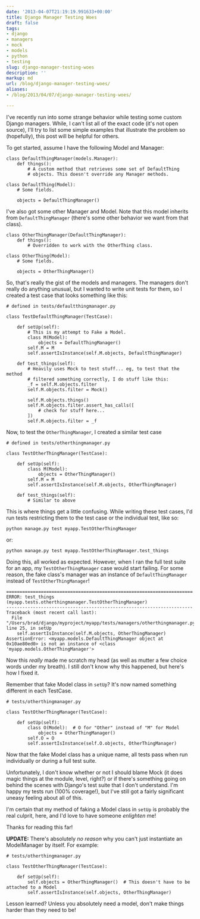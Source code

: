 ```yaml
---
date: '2013-04-07T21:19:19.991633+00:00'
title: Django Manager Testing Woes
draft: false
tags:
- django
- managers
- mock
- models
- python
- testing
slug: django-manager-testing-woes
description: ''
markup: md
url: /blog/django-manager-testing-woes/
aliases:
- /blog/2013/04/07/django-manager-testing-woes/

---
```


I've recently run into some strange behavior while testing some
custom Django managers. While, I can't list all of the exact code (it's not
open source), I'll try to list some simple examples that illustrate the problem
so (hopefully), this post will be helpful for others.


To get started, assume I have the following Model and Manager:



```
class DefaultThingManager(models.Manager):
    def things():
        # A custom method that retrieves some set of DefaultThing
        # objects. This doesn't override any Manager methods.

class DefaultThing(Model):
    # Some fields.

    objects = DefaultThingManager()

```

I've also got some other Manager and Model. Note that this model inherits from
`DefaultThingManager` (there's some other behavior we want from that class).



```
class OtherThingManager(DefaultThingManager):
    def things():
        # Overridden to work with the OtherThing class.

class OtherThing(Model):
    # Some fields.

    objects = OtherThingManager()

```

So, that's really the gist of the models and managers. The managers don't
really do anything unusual, but I wanted to write unit tests for them, so
I created a test case that looks something like this:



```
# defined in tests/defaultthingmanager.py

class TestDefaultThingManager(TestCase):

    def setUp(self):
        # This is my attempt to Fake a Model.
        class M(Model):
            objects = DefaultThingManager()
        self.M = M
        self.assertIsInstance(self.M.objects, DefaultThingManager)

    def test_things(self):
        # Heavily uses Mock to test stuff... eg, to test that the method
        # filtered something correctly, I do stuff like this:
        _f = self.M.objects.filter
        self.M.objects.filter = Mock()

        self.M.objects.things()
        self.M.objects.filter.assert_has_calls([
            # check for stuff here...
        ])
        self.M.objects.filter = _f

```

Now, to test the `OtherThingManager`, I created a similar test case



```
# defined in tests/otherthingmanager.py

class TestOtherThingManager(TestCase):

    def setUp(self):
        class M(Model):
            objects = OtherThingManager()
        self.M = M
        self.assertIsInstance(self.M.objects, OtherThingManager)

    def test_things(self):
        # Similar to above

```

This is where things get a little confusing. While writing these test cases,
I'd run tests restricting them to the test case or the individual test, like
so:



```
python manage.py test myapp.TestOtherThingManager
```

or:



```
python manage.py test myapp.TestOtherThingManager.test_things
```

Doing this, all worked as expected. However, when I ran the full test suite
for an app, my `TestOtherThingManager` case would start failing. For some
reason, the fake class's manager was an instance of `DefaultThingManager`
instead of `TestOtherThingManager`!



```
======================================================================
ERROR: test_things (myapp.tests.otherthingmanager.TestOtherThingManager)
----------------------------------------------------------------------
Traceback (most recent call last):
  File "/Users/brad/django/myproject/myapp/tests/managers/otherthingmanager.py", line 25, in setUp
    self.assertIsInstance(self.M.objects, OtherThingManager)
AssertionError: <myapp.models.DefaultThingManager object at 0x10ae80ed0> is not an instance of <class 'myapp.models.OtherThingManager'>
```

Now this *really* made me scratch my head (as well as mutter a few choice words
under my breath). I still don't know why this happened, but here's how I
fixed it.


Remember that fake Model class in `setUp`? It's now named something different
in each TestCase.



```
# tests/otherthingmanager.py

class TestOtherThingManager(TestCase):

    def setUp(self):
        class O(Model):  # O for "Other" instead of "M" for Model
            objects = OtherThingManager()
        self.O = O
        self.assertIsInstance(self.O.objects, OtherThingManager)

```

Now that the fake Model class has a unique name, all tests pass when run
individually or during a full test suite.


Unfortunately, I don't know whether or not I should blame Mock (it does magic
things at the module, level, right?) or if there's something going on behind
the scenes with Django's test suite that I don't understand. I'm happy my
tests run (100% coverage!), but I've still got a fairly significant uneasy
feeling about all of this.


I'm certain that my method of faking a Model class in `setUp` is probably
the real culprit, here, and I'd love to have someone *enlighten* me!


Thanks for reading this far!


**UPDATE:** There's absolutely *no reason* why you can't just instantiate an ModelManager by itself. For example:



```
# tests/otherthingmanager.py

class TestOtherThingManager(TestCase):

    def setUp(self):
        self.objects = OtherThingManager()  # This doesn't have to be attached to a Model
        self.assertIsInstance(self.objects, OtherThingManager)

```

Lesson learned? Unless you absolutely need a model, don't make things harder than they need to be!

